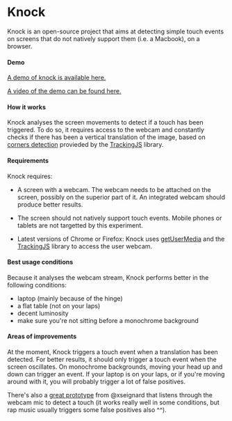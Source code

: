 # Knock

Knock is an open-source project that aims at detecting simple touch events on screens that do not natively support them (i.e. a Macbook), on a browser.

#### Demo

[A demo of knock is available here.](https://sidleeparis.github.io/knock/)

[A video of the demo can be found here.](https://dl.dropboxusercontent.com/u/2251898/SidLee_Knock.m4v)

#### How it works

Knock analyses the screen movements to detect if a touch has been triggered. To do so, it requires access to the webcam and constantly checks if there has been a vertical translation of the image, based on [corners detection](https://en.wikipedia.org/wiki/Corner_detection) provieded by the [TrackingJS](http://trackingjs.com) library.


#### Requirements

Knock requires:

- A screen with a webcam. The webcam needs to be attached on the screen, possibly on the superior part of it. An integrated webcam should produce better results.

- The screen should not natively support touch events. Mobile phones or tablets are not targetted by this experiment.

- Latest versions of Chrome or Firefox: Knock uses [getUserMedia](https://developer.mozilla.org/fr/docs/NavigatorUserMedia.getUserMedia) and the [TrackingJS](http://trackingjs.com) library to access the user webcam.

#### Best usage conditions

Because it analyses the webcam stream, Knock performs better in the following conditions:

- laptop (mainly because of the hinge)
- a flat table (not on your laps)
- decent luminosity
- make sure you're not sitting before a monochrome background


#### Areas of improvements

At the moment, Knock triggers a touch event when a translation has been detected. For better results, it should only trigger a touch event when the screen oscillates. On monochrome backgrounds, moving your head up and down can trigger an event. If your laptop is on your laps, or if you're moving around with it, you will probably trigger a lot of false positives.

There's also a [great prototype](http://xseignard.github.io/knockKnock/) from @xseignard that listens through the webcam mic to detect a touch (it works really well in some conditions, but rap music usually triggers some false positives also ^^).
